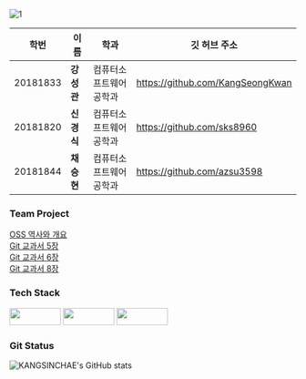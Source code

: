 
![1](https://user-images.githubusercontent.com/101855945/202638511-d6cec7a4-6484-47a4-ba88-843b48287c38.JPG)

|학번|이름|학과|깃 허브 주소|
|---|---|---|---|
|20181833|**강성관**|컴퓨터소프트웨어공학과|https://github.com/KangSeongKwan|
|20181820|**신경식**|컴퓨터소프트웨어공학과|https://github.com/sks8960|
|20181844|**채승현**|컴퓨터소프트웨어공학과|https://github.com/azsu3598|

### Team Project

<a href="https://github.com/KANGSINCHAE/OSS-Project/blob/main/OSS%EC%97%AD%EC%82%AC%EC%99%80%EA%B0%9C%EC%9A%94.md">OSS 역사와 개요</a>
<br>
[Git 교과서 5장](https://github.com/KANGSINCHAE/OSS-Project/blob/main/Git%EA%B5%90%EA%B3%BC%EC%84%9C5%EC%9E%A5%EC%9A%94%EC%95%BD.md)  
[Git 교과서 6장](https://github.com/KANGSINCHAE/GitTextBookLect6/blob/main/OSS%EA%B5%90%EA%B3%BC%EC%84%9C6%EC%9E%A5%EC%9A%94%EC%95%BD.md)  
[Git 교과서 8장](https://github.com/KANGSINCHAE/GitTextBookLect8/blob/main/Git%EA%B5%90%EA%B3%BC%EC%84%9C8%EC%9E%A5%EC%9A%94%EC%95%BD.md)
### Tech Stack
<p>
<img src="https://img.shields.io/badge/CSharp-239120?style=flat-square&logo=CSharp&logoColor=white" width=90px, height=30px/>
<img src="https://img.shields.io/badge/Unity-AAFFBB?style=flat-square&logo=Unity&logoColor=white" width=90px, height=30px/>
<img src="https://img.shields.io/badge/GitHub-181717?style=flat-square&logo=GitHub&logoColor=white" width=90px, height=30px/>
</p>

### Git Status
![KANGSINCHAE's GitHub stats](https://github-readme-stats.vercel.app/api?username=KANGSINCHAE&theme=tokyonight&show_icons=true)
